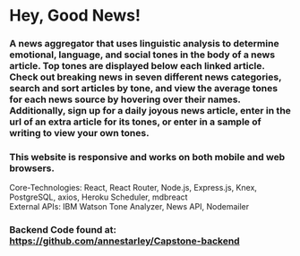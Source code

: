 # Hey, Good News!

### A news aggregator that uses linguistic analysis to determine emotional, language, and social tones in the body of a news article. Top tones are displayed below each linked article. Check out breaking news in seven different news categories, search and sort articles by tone, and view the average tones for each news source by hovering over their names. Additionally, sign up for a daily joyous news article, enter in the url of an extra article for its tones, or enter in a sample of writing to view your own tones.   
### This website is responsive and works on both mobile and web browsers.  
Core-Technologies: React, React Router, Node.js, Express.js, Knex, PostgreSQL, axios, Heroku Scheduler, mdbreact  
External APIs: IBM Watson Tone Analyzer, News API, Nodemailer  
  
### Backend Code found at: https://github.com/annestarley/Capstone-backend
